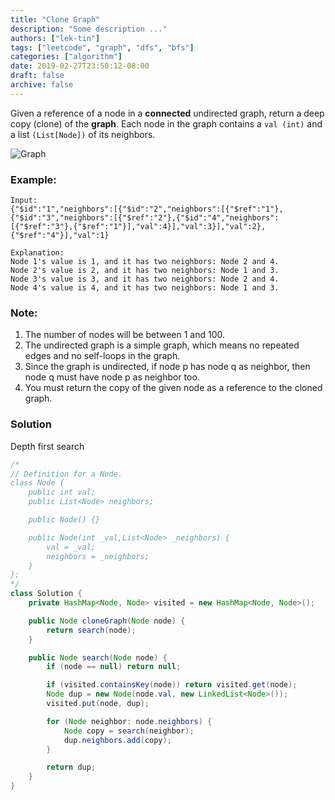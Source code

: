 ```yaml
---
title: "Clone Graph"
description: "Some description ..."
authors: ["lek-tin"]
tags: ["leetcode", "graph", "dfs", "bfs"]
categories: ["algorithm"]
date: 2019-02-27T23:50:12-08:00
draft: false
archive: false
---
```

Given a reference of a node in a **connected** undirected graph, return a deep copy (clone) of the **graph**. Each node in the graph contains a `val (int)` and a list `(List[Node])` of its neighbors.

![Graph](https://assets.leetcode.com/uploads/2019/02/19/113_sample.png)

### Example:
```
Input:
{"$id":"1","neighbors":[{"$id":"2","neighbors":[{"$ref":"1"},{"$id":"3","neighbors":[{"$ref":"2"},{"$id":"4","neighbors":[{"$ref":"3"},{"$ref":"1"}],"val":4}],"val":3}],"val":2},{"$ref":"4"}],"val":1}

Explanation:
Node 1's value is 1, and it has two neighbors: Node 2 and 4.
Node 2's value is 2, and it has two neighbors: Node 1 and 3.
Node 3's value is 3, and it has two neighbors: Node 2 and 4.
Node 4's value is 4, and it has two neighbors: Node 1 and 3.
```

### Note:
1. The number of nodes will be between 1 and 100.
2. The undirected graph is a simple graph, which means no repeated edges and no self-loops in the graph.
3. Since the graph is undirected, if node p has node q as neighbor, then node q must have node p as neighbor too.
4. You must return the copy of the given node as a reference to the cloned graph.

### Solution
Depth first search
```java
/*
// Definition for a Node.
class Node {
    public int val;
    public List<Node> neighbors;

    public Node() {}

    public Node(int _val,List<Node> _neighbors) {
        val = _val;
        neighbors = _neighbors;
    }
};
*/
class Solution {
    private HashMap<Node, Node> visited = new HashMap<Node, Node>();

    public Node cloneGraph(Node node) {
        return search(node);
    }

    public Node search(Node node) {
        if (node == null) return null;

        if (visited.containsKey(node)) return visited.get(node);
        Node dup = new Node(node.val, new LinkedList<Node>());
        visited.put(node, dup);

        for (Node neighbor: node.neighbors) {
            Node copy = search(neighbor);
            dup.neighbors.add(copy);
        }

        return dup;
    }
}
```